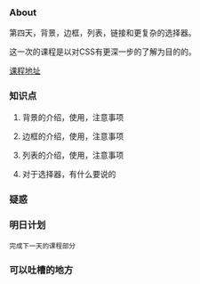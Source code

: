 ### About

第四天，背景，边框，列表，链接和更复杂的选择器。

这一次的课程是以对CSS有更深一步的了解为目的的。

[课程地址](http://ife.baidu.com/course/detail/id/38)

### 知识点

1. 背景的介绍，使用，注意事项

2. 边框的介绍，使用，注意事项

3. 列表的介绍，使用，注意事项

4. 对于选择器，有什么要说的

### 疑惑



### 明日计划

    完成下一天的课程部分

### 可以吐槽的地方

